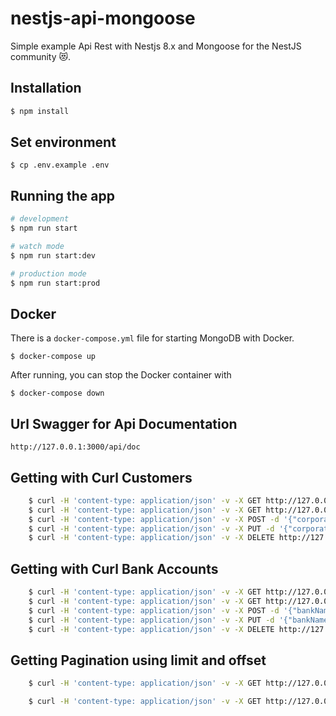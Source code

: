 # nestjs-api-mongoose

Simple example Api Rest with Nestjs 8.x and Mongoose for the NestJS community 😻.

## Installation

```bash
$ npm install
```

## Set environment

```
$ cp .env.example .env
```

## Running the app

```bash
# development
$ npm run start

# watch mode
$ npm run start:dev

# production mode
$ npm run start:prod
```

## Docker

There is a `docker-compose.yml` file for starting MongoDB with Docker.

`$ docker-compose up`

After running, you can stop the Docker container with

`$ docker-compose down`

## Url Swagger for Api Documentation
```
http://127.0.0.1:3000/api/doc
```

## Getting with Curl Customers

```bash
    $ curl -H 'content-type: application/json' -v -X GET http://127.0.0.1:3000/api/customers  
    $ curl -H 'content-type: application/json' -v -X GET http://127.0.0.1:3000/api/customers/:id 
    $ curl -H 'content-type: application/json' -v -X POST -d '{"corporateName": "corporateName #1", "phone": "1234567890", "address": "street 1", "createdAt": "15/06/2022", "revenue": "1000000", "bankAccounts": "BankAccountId"}' http://127.0.0.1:3000/api/customers 
    $ curl -H 'content-type: application/json' -v -X PUT -d '{"corporateName": "corporateName #1", "phone": "1234567890", "address": "street 1", "createdAt": "15/06/2022", "revenue": 1000000, "bankAccounts": "BankAccountId"}' http://127.0.0.1:3000/api/customers/:id 
    $ curl -H 'content-type: application/json' -v -X DELETE http://127.0.0.1:3000/api/customers/:id 
```

## Getting with Curl Bank Accounts

```bash
    $ curl -H 'content-type: application/json' -v -X GET http://127.0.0.1:3000/api/bankAccounts  
    $ curl -H 'content-type: application/json' -v -X GET http://127.0.0.1:3000/api/bankAccounts/:id 
    $ curl -H 'content-type: application/json' -v -X POST -d '{"bankName":"Foo bar", "agency": "123", "account": "444555-6"}' http://127.0.0.1:3000/api/bankAccounts 
    $ curl -H 'content-type: application/json' -v -X PUT -d '{"bankName":"Foo bar", "agency": "123", "account": "444555-6"}' http://127.0.0.1:3000/api/bankAccounts/:id 
    $ curl -H 'content-type: application/json' -v -X DELETE http://127.0.0.1:3000/api/bankAccounts/:id
```

## Getting Pagination using limit and offset

```bash 
    $ curl -H 'content-type: application/json' -v -X GET http://127.0.0.1:3000/api/customers?limit=10
```

```bash 
    $ curl -H 'content-type: application/json' -v -X GET http://127.0.0.1:3000/api/customers?offset=10
```
